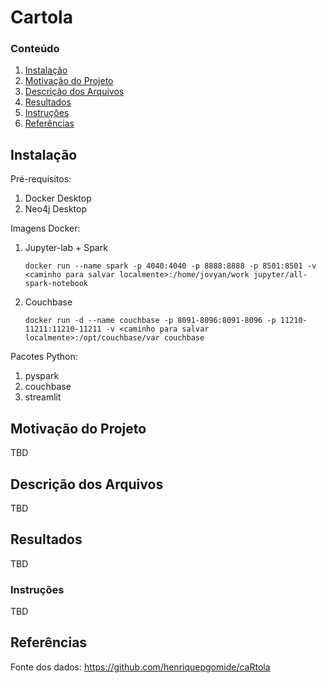 # Cartola

### Conteúdo

1. [Instalação](#installation)
2. [Motivação do Projeto](#motivation)
3. [Descrição dos Arquivos](#files)
4. [Resultados](#results)
5. [Instruções](#instructions)
6. [Referências](#licensing)

## Instalação <a name="installation"></a>

Pré-requisitos:
1. Docker Desktop
2. Neo4j Desktop

Imagens Docker:
1. Jupyter-lab + Spark
    ```console
    docker run --name spark -p 4040:4040 -p 8888:8888 -p 8501:8501 -v <caminho para salvar localmente>:/home/jovyan/work jupyter/all-spark-notebook
    ```
2. Couchbase
    ```console
    docker run -d --name couchbase -p 8091-8096:8091-8096 -p 11210-11211:11210-11211 -v <caminho para salvar localmente>:/opt/couchbase/var couchbase
    ```

Pacotes Python:
1. pyspark
2. couchbase
3. streamlit

## Motivação do Projeto<a name="motivation"></a>

TBD

## Descrição dos Arquivos <a name="files"></a>

TBD

## Resultados<a name="results"></a>

TBD

### Instruções<a name="instructions"></a>

TBD

## Referências<a name="licensing"></a>

Fonte dos dados: https://github.com/henriquepgomide/caRtola